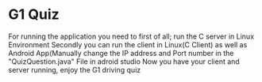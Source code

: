 # G1 Quiz
For running the application you need to first of all; run the C server in Linux Environment
Secondly you can run the client in Linux(C Client) as well as Android App(Manually change the IP address and Port number in the "QuizQuestion.java" File in adroid studio
Now you have your client and server running, enjoy the G1 driving quiz
